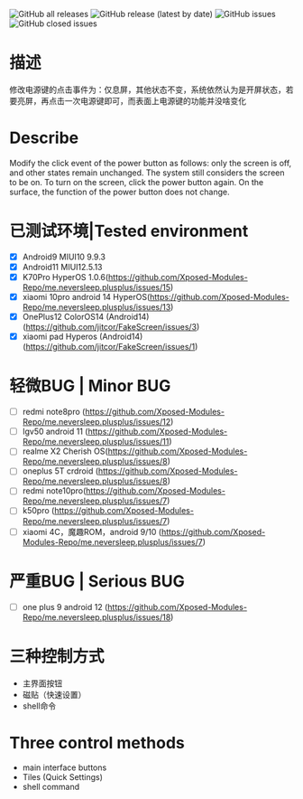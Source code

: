 ![GitHub all releases](https://img.shields.io/github/downloads/Xposed-Modules-Repo/me.neversleep.plusplus/total?color=1&style=plastic) 
![GitHub release (latest by date)](https://img.shields.io/github/v/release/Xposed-Modules-Repo/me.neversleep.plusplus?style=plastic)
![GitHub issues](https://img.shields.io/github/issues-raw/Xposed-Modules-Repo/me.neversleep.plusplus?style=plastic)
![GitHub closed issues](https://img.shields.io/github/issues-closed-raw/Xposed-Modules-Repo/me.neversleep.plusplus?style=plastic)
# 描述
修改电源键的点击事件为：仅息屏，其他状态不变，系统依然认为是开屏状态，若要亮屏，再点击一次电源键即可，而表面上电源键的功能并没啥变化
# Describe
Modify the click event of the power button as follows: only the screen is off, and other states remain unchanged. The system still considers the screen to be on. To turn on the screen, click the power button again. On the surface, the function of the power button does not change.

# 已测试环境|Tested environment
- [x] Android9  MIUI10 9.9.3
- [x] Android11 MIUI12.5.13
- [x] K70Pro HyperOS 1.0.6(https://github.com/Xposed-Modules-Repo/me.neversleep.plusplus/issues/15)
- [x] xiaomi 10pro android 14 HyperOS(https://github.com/Xposed-Modules-Repo/me.neversleep.plusplus/issues/13)
- [x] OnePlus12 ColorOS14 (Android14)(https://github.com/jitcor/FakeScreen/issues/3)
- [x] xiaomi pad Hyperos (Android14)(https://github.com/jitcor/FakeScreen/issues/1)

# 轻微BUG | Minor BUG
- [ ] redmi note8pro (https://github.com/Xposed-Modules-Repo/me.neversleep.plusplus/issues/12)
- [ ] lgv50 android 11 (https://github.com/Xposed-Modules-Repo/me.neversleep.plusplus/issues/11)
- [ ] realme X2 Cherish OS(https://github.com/Xposed-Modules-Repo/me.neversleep.plusplus/issues/8)
- [ ] oneplus 5T crdroid (https://github.com/Xposed-Modules-Repo/me.neversleep.plusplus/issues/8)
- [ ] redmi note10pro(https://github.com/Xposed-Modules-Repo/me.neversleep.plusplus/issues/7)
- [ ] k50pro (https://github.com/Xposed-Modules-Repo/me.neversleep.plusplus/issues/7)
- [ ] xiaomi 4C，魔趣ROM，android 9/10 (https://github.com/Xposed-Modules-Repo/me.neversleep.plusplus/issues/7)

# 严重BUG | Serious BUG
- [ ] one plus 9 android 12 (https://github.com/Xposed-Modules-Repo/me.neversleep.plusplus/issues/18)

# 三种控制方式
- 主界面按钮
- 磁贴（快速设置）
- shell命令

# Three control methods
- main interface buttons
- Tiles (Quick Settings)
- shell command
